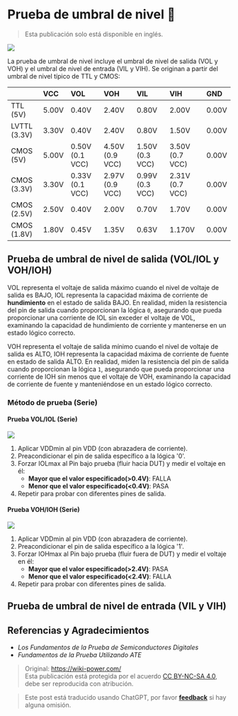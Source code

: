 # Prueba de umbral de nivel 🚧

> Esta publicación solo está disponible en inglés.

![](https://wiki-media-1253965369.cos.ap-guangzhou.myqcloud.com/img/20220912163403.png)

La prueba de umbral de nivel incluye el umbral de nivel de salida (VOL y VOH) y el umbral de nivel de entrada (VIL y VIH). Se originan a partir del umbral de nivel típico de TTL y CMOS:

|              | VCC   | VOL             | VOH             | VIL             | VIH             | GND   |
| :----------- | :---- | :-------------- | :-------------- | :-------------- | :-------------- | :---- |
| TTL (5V)     | 5.00V | 0.40V           | 2.40V           | 0.80V           | 2.00V           | 0.00V |
| LVTTL (3.3V) | 3.30V | 0.40V           | 2.40V           | 0.80V           | 1.50V           | 0.00V |
| CMOS (5V)    | 5.00V | 0.50V (0.1 VCC) | 4.50V (0.9 VCC) | 1.50V (0.3 VCC) | 3.50V (0.7 VCC) | 0.00V |
| CMOS (3.3V)  | 3.30V | 0.33V (0.1 VCC) | 2.97V (0.9 VCC) | 0.99V (0.3 VCC) | 2.31V (0.7 VCC) | 0.00V |
| CMOS (2.5V)  | 2.50V | 0.40V           | 2.00V           | 0.70V           | 1.70V           | 0.00V |
| CMOS (1.8V)  | 1.80V | 0.45V           | 1.35V           | 0.63V           | 1.170V          | 0.00V |

## Prueba de umbral de nivel de salida (VOL/IOL y VOH/IOH)

VOL representa el voltaje de salida máximo cuando el nivel de voltaje de salida es BAJO, IOL representa la capacidad máxima de corriente de **hundimiento** en el estado de salida BAJO. En realidad, miden la resistencia del pin de salida cuando proporcionan la lógica `0`, asegurando que pueda proporcionar una corriente de IOL sin exceder el voltaje de VOL, examinando la capacidad de hundimiento de corriente y mantenerse en un estado lógico correcto.

VOH representa el voltaje de salida mínimo cuando el nivel de voltaje de salida es ALTO, IOH representa la capacidad máxima de corriente de fuente en estado de salida ALTO. En realidad, miden la resistencia del pin de salida cuando proporcionan la lógica `1`, asegurando que pueda proporcionar una corriente de IOH sin menos que el voltaje de VOH, examinando la capacidad de corriente de fuente y manteniéndose en un estado lógico correcto.

### Método de prueba (Serie)

#### Prueba VOL/IOL (Serie)

![](https://wiki-media-1253965369.cos.ap-guangzhou.myqcloud.com/img/20220912172403.png)

1. Aplicar VDDmin al pin VDD (con abrazadera de corriente).
2. Preacondicionar el pin de salida específico a la lógica '0'.
3. Forzar IOLmax al Pin bajo prueba (fluir hacia DUT) y medir el voltaje en él:
   - **Mayor que el valor especificado(>0.4V)**: FALLA
   - **Menor que el valor especificado(<0.4V)**: PASA
4. Repetir para probar con diferentes pines de salida.

#### Prueba VOH/IOH (Serie)

![](https://wiki-media-1253965369.cos.ap-guangzhou.myqcloud.com/img/20220912172445.png)

1. Aplicar VDDmin al pin VDD (con abrazadera de corriente).
2. Preacondicionar el pin de salida específico a la lógica '1'.
3. Forzar IOHmax al Pin bajo prueba (fluir fuera de DUT) y medir el voltaje en él:
   - **Mayor que el valor especificado(>2.4V)**: PASA
   - **Menor que el valor especificado(<2.4V)**: FALLA
4. Repetir para probar con diferentes pines de salida.

## Prueba de umbral de nivel de entrada (VIL y VIH)

## Referencias y Agradecimientos

- _Los Fundamentos de la Prueba de Semiconductores Digitales_
- _Fundamentos de la Prueba Utilizando ATE_

> Original: <https://wiki-power.com/>  
> Esta publicación está protegida por el acuerdo [CC BY-NC-SA 4.0](https://creativecommons.org/licenses/by/4.0/deed.en), debe ser reproducida con atribución.

> Este post está traducido usando ChatGPT, por favor [**feedback**](https://github.com/linyuxuanlin/Wiki_MkDocs/issues/new) si hay alguna omisión.